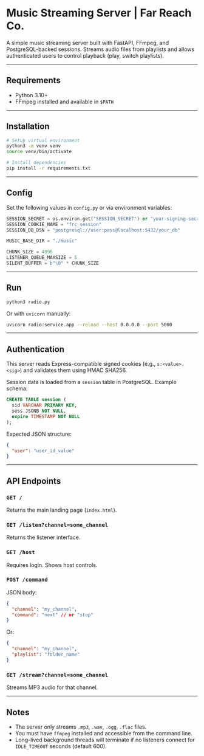# Music Streaming Server | Far Reach Co.

A simple music streaming server built with FastAPI, FFmpeg, and PostgreSQL-backed sessions. Streams audio files from playlists and allows authenticated users to control playback (play, switch playlists).

---

## Requirements

- Python 3.10+
- FFmpeg installed and available in `$PATH`

---

## Installation

```bash
# Setup virtual environment
python3 -m venv venv
source venv/bin/activate

# Install dependencies
pip install -r requirements.txt
```

---

## Config

Set the following values in `config.py` or via environment variables:

```python
SESSION_SECRET = os.environ.get("SESSION_SECRET") or "your-signing-secret"
SESSION_COOKIE_NAME = "frc_session"
SESSION_DB_DSN = "postgresql://user:pass@localhost:5432/your_db"

MUSIC_BASE_DIR = "./music"

CHUNK_SIZE = 4096
LISTENER_QUEUE_MAXSIZE = 5
SILENT_BUFFER = b"\0" * CHUNK_SIZE
```

---

## Run

```bash
python3 radio.py
```

Or with `uvicorn` manually:

```bash
uvicorn radio:service.app --reload --host 0.0.0.0 --port 5000
```

---

## Authentication

This server reads Express-compatible signed cookies (e.g., `s:<value>.<sig>`) and validates them using HMAC SHA256.

Session data is loaded from a `session` table in PostgreSQL. Example schema:

```sql
CREATE TABLE session (
  sid VARCHAR PRIMARY KEY,
  sess JSONB NOT NULL,
  expire TIMESTAMP NOT NULL
);
```

Expected JSON structure:

```json
{
  "user": "user_id_value"
}
```

---

## API Endpoints

### `GET /`
Returns the main landing page (`index.html`).

### `GET /listen?channel=some_channel`
Returns the listener interface.

### `GET /host`
Requires login. Shows host controls.

### `POST /command`
JSON body:
```json
{
  "channel": "my_channel",
  "command": "next" // or "stop"
}
```
Or:
```json
{
  "channel": "my_channel",
  "playlist": "folder_name"
}
```

### `GET /stream?channel=some_channel`
Streams MP3 audio for that channel.

---

## Notes

- The server only streams `.mp3`, `.wav`, `.ogg`, `.flac` files.
- You must have `ffmpeg` installed and accessible from the command line.
- Long-lived background threads will terminate if no listeners connect for `IDLE_TIMEOUT` seconds (default 600).